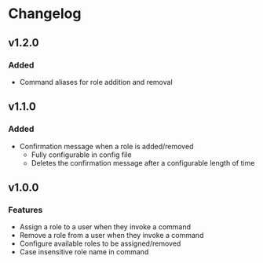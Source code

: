 # Changelog

## v1.2.0

### Added

- Command aliases for role addition and removal

## v1.1.0

### Added

- Confirmation message when a role is added/removed
	- Fully configurable in config file
	- Deletes the confirmation message after a configurable length of time

## v1.0.0

### Features

- Assign a role to a user when they invoke a command
- Remove a role from a user when they invoke a command
- Configure available roles to be assigned/removed
- Case insensitive role name in command